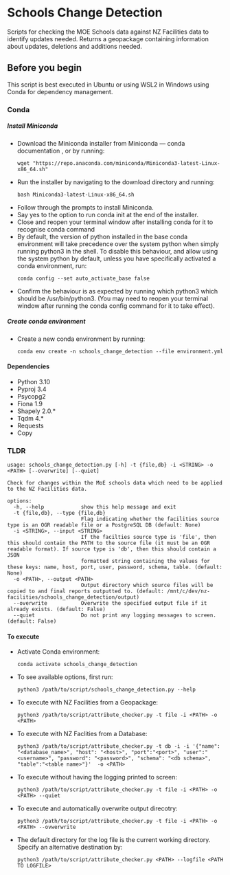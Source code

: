# Schools Change Detection

Scripts for checking the MOE Schools data against NZ Facilities data to identify updates needed.
Returns a geopackage containing information about updates, deletions and additions needed.

## Before you begin

This script is best executed in Ubuntu or using WSL2 in Windows using Conda for dependency management.  

### Conda 
##### Install Miniconda

* Download the Miniconda installer from Miniconda — conda documentation , or by running:
    ```
    wget "https://repo.anaconda.com/miniconda/Miniconda3-latest-Linux-x86_64.sh" 
    ```
* Run the installer by navigating to the download directory and running:
    ```
    bash Miniconda3-latest-Linux-x86_64.sh
    ```
* Follow through the prompts to install Miniconda.
* Say yes to the option to run conda init at the end of the installer.
* Close and reopen your terminal window after installing conda for it to recognise conda command
* By default, the version of python installed in the base conda environment will take precedence over the system python when simply running python3 in the shell. To disable this behaviour, and allow using the system python by default, unless you have specifically activated a conda environment, run:
    ```
    conda config --set auto_activate_base false
    ```
* Confirm the behaviour is as expected by running which python3 which should be /usr/bin/python3. (You may need to reopen your terminal window after running the conda config command for it to take effect).
##### Create conda environment
* Create a new conda environment by running:
    ```
    conda env create -n schools_change_detection --file environment.yml
    ```

#### Dependencies

* Python 3.10
* Pyproj 3.4
* Psycopg2
* Fiona 1.9
* Shapely 2.0.*
* Tqdm 4.*
* Requests
* Copy

### TLDR

```
usage: schools_change_detection.py [-h] -t {file,db} -i <STRING> -o <PATH> [--overwrite] [--quiet]

Check for changes within the MoE schools data which need to be applied to the NZ Facilities data.

options:
  -h, --help            show this help message and exit
  -t {file,db}, --type {file,db}
                        Flag indicating whether the facilities source type is an OGR readable file or a PostgreSQL DB (default: None)
  -i <STRING>, --input <STRING>
                        If the facilties source type is 'file', then this should contain the PATH to the source file (it must be an OGR readable format). If source type is 'db', then this should contain a JSON
                        formatted string containing the values for these keys: name, host, port, user, password, schema, table. (default: None)
  -o <PATH>, --output <PATH>
                        Output directory which source files will be copied to and final reports outputted to. (default: /mnt/c/dev/nz-facilities/schools_change_detection/output)
  --overwrite           Overwrite the specified output file if it already exists. (default: False)
  --quiet               Do not print any logging messages to screen. (default: False)
```

#### To execute

* Activate Conda environment:
    ```
    conda activate schools_change_detection
    ```

* To see available options, first run:
    ```
    python3 /path/to/script/schools_change_detection.py --help
    ```

* To execute with NZ Facilities from a Geopackage:
    ```
    python3 /path/to/script/attribute_checker.py -t file -i <PATH> -o <PATH>
    ```

* To execute with NZ Faclities from a Database:
    ```
    python3 /path/to/script/attribute_checker.py -t db -i -i '{"name": "<database_name>", "host": "<host>", "port":"<port>", "user":"<username>", "password": "<password>", "schema": "<db schema>", "table":"<table name>"}'  -o <PATH>
    ```

* To execute without having the logging printed to screen:
    ```
    python3 /path/to/script/attribute_checker.py -t file -i <PATH> -o <PATH> --quiet
    ```

* To execute and automatically overwrite output direcotry:
    ```
    python3 /path/to/script/attribute_checker.py -t file -i <PATH> -o <PATH> --ovwerwrite
    ```

* The default directory for the log file is the current working directory. Specify an alternative destination by:
    ```
    python3 /path/to/script/attribute_checker.py <PATH> --logfile <PATH TO LOGFILE>
    ```
